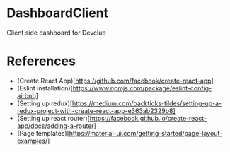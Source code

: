 # DashboardClient
Client side dashboard for Devclub

# References

* (Create React App)[https://github.com/facebook/create-react-app]
* (Eslint installation)[https://www.npmjs.com/package/eslint-config-airbnb]
* (Setting up redux)[https://medium.com/backticks-tildes/setting-up-a-redux-project-with-create-react-app-e363ab2329b8]
* (Setting up react router)[https://facebook.github.io/create-react-app/docs/adding-a-router]
* (Page templates)[https://material-ui.com/getting-started/page-layout-examples/]